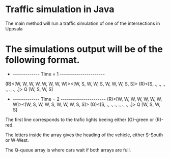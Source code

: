 # Traffic simulation in Java 

The main method will run a traffic simulation of one of the intersections in Uppsala

# The simulations output will be of the following format.
* ------------- Time = 1 ----------------------

(R)<[W, W, W, W, W, W, W, W]><[W, S, W, W, S, W, W, W, S, S]>
(R)<[S, ., ., ., ., ., ., .]> Q [W, S, W, S]

* ------------- Time = 2 ----------------------
(R)<[W, W, W, W, W, W, W, W]><[W, S, W, W, S, W, W, W, S, S]>
(G)<[S, ., ., ., ., ., ., .]> Q [W, S, W, S]

The first line corresponds to the trafic lights beeing either (G)-green or (R)-red.

The letters inside the array gives the heading of the vehicle, either S-South or W-West.

The Q-queue array is where cars wait if both arrays are full.
